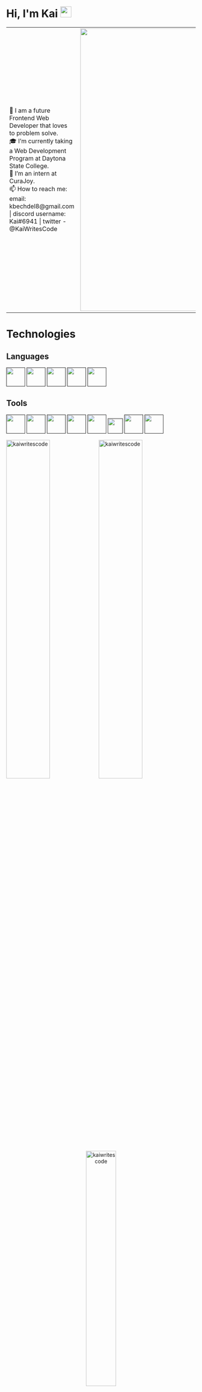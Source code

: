 # Hi, I'm Kai <img src="https://github.com/TheDudeThatCode/TheDudeThatCode/blob/master/Assets/Hi.gif" width="29px">

<table>
<tr>
  <td valign="center">
    🌱 I am a future Frontend Web Developer that loves to problem solve. <br/>
    🎓 I’m currently taking a Web Development Program at Daytona State College. <br/>
    🎯 I’m an intern at CuraJoy.<br/>
    📫 How to reach me: email: kbechdel8@gmail.com | discord username: Kai#6941 | twitter - @KaiWritesCode<br/>

<td >
  <img src="https://user-images.githubusercontent.com/84258692/154194052-34a46423-4959-4575-b6eb-8a45f160ad95.png" width="750" >

  </td>

  </tr>
</table>

# Technologies



<div>
  
  ## Languages
  <div>
   <a href=""><img src="https://pics.freeicons.io/uploads/icons/png/8804286661557996995-512.png" width="50"></a>
   <a href=""><img src="https://pics.freeicons.io/uploads/icons/png/632690741557997006-512.png" width="50"></a>
   <a href=""><img src="https://pics.freeicons.io/uploads/icons/png/21088442871540553614-512.png" width="50"></a>
   <a href=""><img src="https://pics.freeicons.io/uploads/icons/png/8575147831553750379-512.png" width="50"></a>
   <a href=""><img src="https://pics.freeicons.io/uploads/icons/png/6655067911551942823-512.png" width="50"></a>
  </div>

  
  ## Tools
  <div>
     <a href=""><img src="https://pics.freeicons.io/uploads/icons/png/6247864081536298180-512.png" width="50"></a>
     <a href=""><img src="https://pics.freeicons.io/uploads/icons/png/9374299221540553610-512.png" width="50"></a>
     <a href=""><img src="https://pics.freeicons.io/uploads/icons/png/3842828341530103314-512.png" width="50"></a>
    <a href=""> <img src="https://pics.freeicons.io/uploads/icons/png/9655574981556105319-512.png" width="50"></a>
    <a href=""> <img src="https://iconape.com/wp-content/png_logo_vector/node-js-2.png" width="50"></a>
    <a href=""> <img src="https://www.opc-router.de/wp-content/uploads/2021/03/mongodb_thumbnail.png" width="40"></a>
     <a href=""><img src="https://www.vectorlogo.zone/logos/mysql/mysql-official.svg" width="50"></a>
    <a href=""> <img src="https://upload.wikimedia.org/wikipedia/commons/thumb/9/9a/Visual_Studio_Code_1.35_icon.svg/2048px-Visual_Studio_Code_1.35_icon.svg.png" width="50"></a>
  </div>
</div>


<div>
<p align="center">
  <div>
  <img width="48%" src="https://github-readme-stats.vercel.app/api?username=kaiwritescode&show_icons=true&theme=cobalt&hide_border=true" alt="kaiwritescode" />
    <img width="48%" src="https://github-readme-streak-stats.herokuapp.com/?user=kaiwritescode&theme=highcontrast&hide_border=true" alt="kaiwritescode" />
    </div>
</p>

<p align="center">
  <img width="40%" src="https://github-readme-stats.vercel.app/api/top-langs?username=kaiwritescode&show_icons=true&theme=cobalt&locale=en&layout=compact&hide_border=true" alt="kaiwritescode" /> 
    </div>
</p>
</div>
